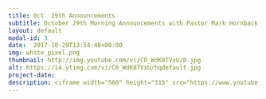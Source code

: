 ```yaml
---
title: 0ct  29th Announcements
subtitle: October 29th Morning Announcements with Pastor Mark Hornback.
layout: default
modal-id: 3 
date:  2017-10-29T13:54:48+00:00
img: white_pixel.png
thumbnail: http://img.youtube.com/vi/C0_WdK8TVxU/0.jpg
alt: https://i4.ytimg.com/vi/C0_WdK8TVxU/hqdefault.jpg
project-date: 
description: <iframe width="560" height="315" src="https://www.youtube.com/embed/C0_WdK8TVxU" frameborder="0" allowfullscreen></iframe> 
---
```


